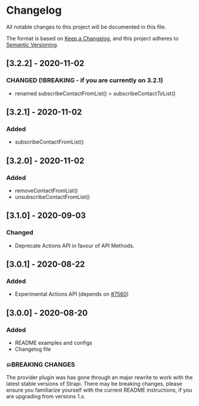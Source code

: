 # Changelog

All notable changes to this project will be documented in this file.

The format is based on [Keep a Changelog](https://keepachangelog.com/en/1.0.0/),
and this project adheres to [Semantic Versioning](https://semver.org/spec/v2.0.0.html).

## [3.2.2] - 2020-11-02

### CHANGED (!BREAKING - if you are currently on 3.2.1)

- renamed subscribeContactFromList() > subscribeContact*To*List()

## [3.2.1] - 2020-11-02

### Added

- subscribeContactFromList()

## [3.2.0] - 2020-11-02

### Added

- removeContactFromList()
- unsubscribeContactFromList()

## [3.1.0] - 2020-09-03

### Changed

- Deprecate Actions API in favour of API Methods.

## [3.0.1] - 2020-08-22

### Added

- Experimental Actions API (depends on [#7560](https://github.com/strapi/strapi/pull/7560))

## [3.0.0] - 2020-08-20

### Added

- README examples and configs
- Changelog file

### 💥BREAKING CHANGES

The provider plugin was has gone through an major rewrite to work with the latest stable versions of Strapi.
There may be breaking changes, please ensure you familiarize yourself with the current README instructions, if you are upgrading from versions 1.x.
